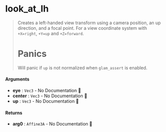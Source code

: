 # look\_at\_lh

>  Creates a left-handed view transform using a camera position, an up direction, and a focal
>  point.
>  For a view coordinate system with `+X=right`, `+Y=up` and `+Z=forward`.
>  # Panics
>  Will panic if `up` is not normalized when `glam_assert` is enabled.

#### Arguments

- **eye** : `Vec3` \- No Documentation 🚧
- **center** : `Vec3` \- No Documentation 🚧
- **up** : `Vec3` \- No Documentation 🚧

#### Returns

- **arg0** : `Affine3A` \- No Documentation 🚧